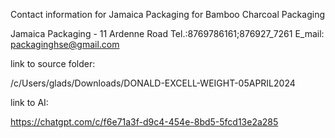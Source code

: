 Contact information for Jamaica Packaging for Bamboo Charcoal Packaging


Jamaica Packaging - 11 Ardenne Road
Tel.:8769786161;876927_7261 E_mail: packaginghse@gmail.com

link to source folder:

/c/Users/glads/Downloads/DONALD-EXCELL-WEIGHT-05APRIL2024


link to AI:

https://chatgpt.com/c/f6e71a3f-d9c4-454e-8bd5-5fcd13e2a285
